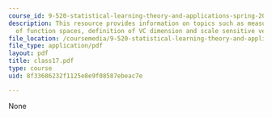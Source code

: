 ```yaml
---
course_id: 9-520-statistical-learning-theory-and-applications-spring-2006
description: This resource provides information on topics such as measuring the complexity
  of function spaces, definition of VC dimension and scale sensitive versions.
file_location: /coursemedia/9-520-statistical-learning-theory-and-applications-spring-2006/8f33686232f1125e8e9f08587ebeac7e_class17.pdf
file_type: application/pdf
layout: pdf
title: class17.pdf
type: course
uid: 8f33686232f1125e8e9f08587ebeac7e

---
```

None